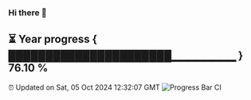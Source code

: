 ### Hi there 👋
⏳ Year progress { ██████████████████████▁▁▁▁▁▁▁▁ } 76.10 %
---
⏰ Updated on Sat, 05 Oct 2024 12:32:07 GMT
![Progress Bar CI](https://github.com/liununu/liununu/workflows/Progress%20Bar%20CI/badge.svg)
